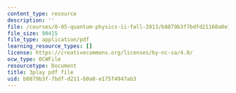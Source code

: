 ```yaml
---
content_type: resource
description: ''
file: /courses/8-05-quantum-physics-ii-fall-2013/b0879b3f7bdfd21160a0e175f4947ab3_YDRMLCuNteY.pdf
file_size: 90415
file_type: application/pdf
learning_resource_types: []
license: https://creativecommons.org/licenses/by-nc-sa/4.0/
ocw_type: OCWFile
resourcetype: Document
title: 3play pdf file
uid: b0879b3f-7bdf-d211-60a0-e175f4947ab3
---
```

